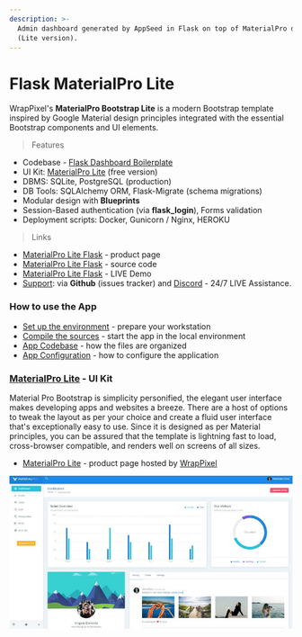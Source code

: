 ```yaml
---
description: >-
  Admin dashboard generated by AppSeed in Flask on top of MaterialPro design
  (Lite version).
---
```


# Flask MaterialPro Lite

WrapPixel's **MaterialPro Bootstrap Lite** is a modern Bootstrap template inspired by Google Material design principles integrated with the essential Bootstrap components and UI elements. 

> Features

* Codebase - [Flask Dashboard Boilerplate](../../boilerplate-code/flask-dashboard.md)
* UI Kit: [MaterialPro Lite](../../content/bootstrap-template/materialpro-lite.md) \(free version\) 
* DBMS: SQLite, PostgreSQL \(production\)
* DB Tools: SQLAlchemy ORM, Flask-Migrate \(schema migrations\)
* Modular design with **Blueprints**
* Session-Based authentication \(via **flask\_login**\), Forms validation
* Deployment scripts: Docker, Gunicorn / Nginx, HEROKU 

> Links

* [MaterialPro Lite Flask](https://appseed.us/admin-dashboards/flask-dashboard-material-lite) - product page
* [MaterialPro Lite Flask](https://github.com/app-generator/flask-material-pro-lite) - source code 
* [MaterialPro Lite Flask](https://flask-dashboard-material-lite.appseed.us/) - LIVE Demo
* [Support](https://appseed.us/support):  via **Github** \(issues tracker\) and [Discord](https://discord.gg/fZC6hup) - 24/7 LIVE Assistance. 



### How to use the App

* [Set up the environment](../../boilerplate-code/flask-dashboard.md#environment) - prepare your workstation
* [Compile the sources](../../boilerplate-code/flask-dashboard.md#build-the-app-1) - start the app in the local environment
* [App Codebase](../../boilerplate-code/flask-dashboard.md#app-codebase) - how the files are organized
* [App Configuration](../../boilerplate-code/flask-dashboard.md#app-configuration) - how to configure the application



### [MaterialPro Lite](../../content/bootstrap-template/materialpro-lite.md) - UI Kit

Material Pro Bootstrap is simplicity personified, the elegant user interface makes developing apps and websites a breeze. There are a host of options to tweak the layout as per your choice and create a fluid user interface that's exceptionally easy to use. Since it is designed as per Material principles, you can be assured that the template is lightning fast to load, cross-browser compatible, and renders well on screens of all sizes. 

* [MaterialPro Lite](https://bit.ly/2ZJuiMR) - product page hosted by [WrapPixel](../../content/partners/wrappixel.md)

![MaterialPro Lite - Free Bootstrap Template.](../../.gitbook/assets/docs-materialpro-lite-screen.jpg)

